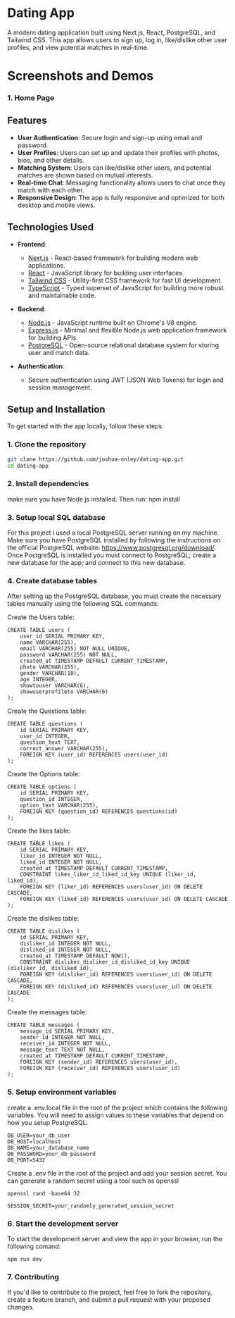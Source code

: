 # Dating App

A modern dating application built using Next.js, React, PostgreSQL, and Tailwind CSS. This app allows users to sign up, log in, like/dislike other user profiles, and view potential matches in real-time.

# Screenshots and Demos

### 1. Home Page



## Features

- **User Authentication**: Secure login and sign-up using email and password.
- **User Profiles**: Users can set up and update their profiles with photos, bios, and other details.
- **Matching System**: Users can like/dislike other users, and potential matches are shown based on mutual interests.
- **Real-time Chat**: Messaging functionality allows users to chat once they match with each other.
- **Responsive Design**: The app is fully responsive and optimized for both desktop and mobile views.

## Technologies Used

- **Frontend**:
  - [Next.js](https://nextjs.org/) - React-based framework for building modern web applications.
  - [React](https://reactjs.org/) - JavaScript library for building user interfaces.
  - [Tailwind CSS](https://tailwindcss.com/) - Utility-first CSS framework for fast UI development.
  - [TypeScript](https://www.typescriptlang.org/) - Typed superset of JavaScript for building more robust and maintainable code.

- **Backend**:
  - [Node.js](https://nodejs.org/) - JavaScript runtime built on Chrome's V8 engine.
  - [Express.js](https://expressjs.com/) - Minimal and flexible Node.js web application framework for building APIs.
  - [PostgreSQL](https://www.postgresql.org/) - Open-source relational database system for storing user and match data.
 
- **Authentication**:
  - Secure authentication using JWT (JSON Web Tokens) for login and session management.

## Setup and Installation

To get started with the app locally, follow these steps:

### 1. Clone the repository

```bash
git clone https://github.com/joshua-onley/dating-app.git
cd dating-app
```
### 2. Install dependencies
make sure you have Node.js installed. Then run: npm install

### 3. Setup local SQL database
For this project i used a local PostgreSQL server running on my machine. Make sure you have PostgreSQL installed by following the instructions on the official PostgreSQL website: <a>https://www.postgresql.org/download/</a>. Once PostgreSQL is installed you must connect to PostgreSQL; create a new database for the app; and connect to this new database.

### 4. Create database tables
After setting up the PostgreSQL database, you must create the necessary tables manually using the following SQL commands: 

Create the Users table:
```
CREATE TABLE users (
    user_id SERIAL PRIMARY KEY,
    name VARCHAR(255),
    email VARCHAR(255) NOT NULL UNIQUE,
    password VARCHAR(255) NOT NULL,
    created_at TIMESTAMP DEFAULT CURRENT_TIMESTAMP,
    photo VARCHAR(255),
    gender VARCHAR(10),
    age INTEGER,
    showtouser VARCHAR(6),
    showuserprofileto VARCHAR(6)
);
```
Create the Questions table:
```
CREATE TABLE questions (
    id SERIAL PRIMARY KEY,
    user_id INTEGER,
    question_text TEXT,
    correct_answer VARCHAR(255),
    FOREIGN KEY (user_id) REFERENCES users(user_id)
);
```

Create the Options table:
```
CREATE TABLE options (
    id SERIAL PRIMARY KEY,
    question_id INTEGER,
    option_text VARCHAR(255),
    FOREIGN KEY (question_id) REFERENCES questions(id)
);
```

Create the likes table: 
```
CREATE TABLE likes (
    id SERIAL PRIMARY KEY,
    liker_id INTEGER NOT NULL,
    liked_id INTEGER NOT NULL,
    created_at TIMESTAMP DEFAULT CURRENT_TIMESTAMP,
    CONSTRAINT likes_liker_id_liked_id_key UNIQUE (liker_id, liked_id),
    FOREIGN KEY (liker_id) REFERENCES users(user_id) ON DELETE CASCADE,
    FOREIGN KEY (liked_id) REFERENCES users(user_id) ON DELETE CASCADE
);
```
Create the dislikes table:
```
CREATE TABLE dislikes (
    id SERIAL PRIMARY KEY,
    disliker_id INTEGER NOT NULL,
    disliked_id INTEGER NOT NULL,
    created_at TIMESTAMP DEFAULT NOW(),
    CONSTRAINT dislikes_disliker_id_disliked_id_key UNIQUE (disliker_id, disliked_id),
    FOREIGN KEY (disliker_id) REFERENCES users(user_id) ON DELETE CASCADE,
    FOREIGN KEY (disliked_id) REFERENCES users(user_id) ON DELETE CASCADE
);
```

Create the messages table:
```
CREATE TABLE messages (
    message_id SERIAL PRIMARY KEY,
    sender_id INTEGER NOT NULL,
    receiver_id INTEGER NOT NULL,
    message_text TEXT NOT NULL,
    created_at TIMESTAMP DEFAULT CURRENT_TIMESTAMP,
    FOREIGN KEY (sender_id) REFERENCES users(user_id),
    FOREIGN KEY (receiver_id) REFERENCES users(user_id)
);

```
### 5. Setup environment variables
create a .env.local file in the root of the project which contains the following variables. You will need to assign values to these variables that depend on how you setup PostgreSQL.

```
DB_USER=your_db_user
DB_HOST=localhost
DB_NAME=your_database_name
DB_PASSWORD=your_db_password
DB_PORT=5432

```
Create a .env file in the root of the project and add your session secret. You can generate a random secret using a tool such as openssl 
```
openssl rand -base64 32
```

```
SESSION_SECRET=your_randomly_generated_session_secret
```

### 6. Start the development server

To start the development server and view the app in your browser, run the following comand:
```
npm run dev
```
### 7. Contributing

If you'd like to contribute to the project, feel free to fork the repository, create a feature branch, and submit a pull request with your proposed changes.

